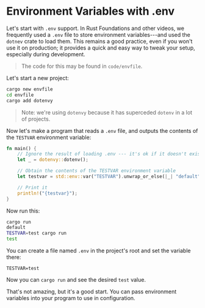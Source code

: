 # Environment Variables with .env

Let's start with `.env` support. In Rust Foundations and other videos, we frequently used a `.env` file to store environment variables---and used the `dotnev` crate to load them. This remains a good practice, even if you won't use it on production; it provides a quick and easy way to tweak your setup, especially during development.

> The code for this may be found in `code/envfile`.

Let's start a new project:

```bash
cargo new envfile
cd envfile
cargo add dotenvy
```

> Note: we're using `dotenvy` because it has superceded `dotenv` in a lot of projects.

Now let's make a program that reads a `.env` file, and outputs the contents of the `TESTVAR` environment variable:

```rust
fn main() {
    // Ignore the result of loading .env --- it's ok if it doesn't exist
    let _ = dotenvy::dotenv();

    // Obtain the contents of the TESTVAR environment variable
    let testvar = std::env::var("TESTVAR").unwrap_or_else(|_| "default".to_string());

    // Print it
    println!("{testvar}");
}
```

Now run this:

```bash
cargo run
default
TESTVAR=test cargo run
test
```

You can create a file named `.env` in the project's root and set the variable there:

```
TESTVAR=test
```

Now you can `cargo run` and see the desired `test` value.

That's not amazing, but it's a good start. You can pass environment variables into your program to use in configuration.